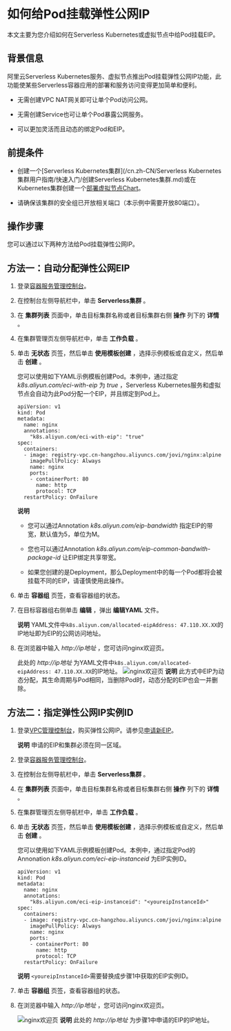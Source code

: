 如何给Pod挂载弹性公网IP 
===================================

本文主要为您介绍如何在Serverless Kubernetes或虚拟节点中给Pod挂载EIP。

背景信息
----

阿里云Serverless Kubernetes服务、虚拟节点推出Pod挂载弹性公网IP功能，此功能使某些Serverless容器应用的部署和服务访问变得更加简单和便利。

* 无需创建VPC NAT网关即可让单个Pod访问公网。

* 无需创建Service也可让单个Pod暴露公网服务。

* 可以更加灵活而且动态的绑定Pod和EIP。




前提条件 
-------------------------

* 创建一个[Serverless Kubernetes集群](/cn.zh-CN/Serverless Kubernetes集群用户指南/快速入门/创建Serverless Kubernetes集群.md)或在Kubernetes集群创建一个[部署虚拟节点Chart](/cn.zh-CN/Kubernetes集群用户指南/弹性容器实例ECI/部署虚拟节点Chart.md)。

* 请确保该集群的安全组已开放相关端口（本示例中需要开放80端口）。




操作步骤 
-------------------------

您可以通过以下两种方法给Pod挂载弹性公网IP。

方法一：自动分配弹性公网EIP 
------------------------------------

1. 登录[容器服务管理控制台](https://cs.console.aliyun.com)。

   

2. 在控制台左侧导航栏中，单击 **Serverless集群** 。

   

3. 在 **集群列表** 页面中，单击目标集群名称或者目标集群右侧 **操作** 列下的 **详情** 。

   

4. 在集群管理页左侧导航栏中，单击 **工作负载** 。

   

5. 单击 **无状态** 页签，然后单击 **使用模板创建** ，选择示例模板或自定义，然后单击 **创建** 。

   您可以使用如下YAML示例模板创建Pod。本例中，通过指定 *k8s.aliyun.com/eci-with-eip* 为 *true* ，Serverless Kubernetes服务和虚拟节点会自动为此Pod分配一个EIP，并且绑定到Pod上。

       apiVersion: v1
       kind: Pod
       metadata:
         name: nginx
         annotations:
           "k8s.aliyun.com/eci-with-eip": "true"
       spec:
         containers:
         - image: registry-vpc.cn-hangzhou.aliyuncs.com/jovi/nginx:alpine
           imagePullPolicy: Always
           name: nginx
           ports:
           - containerPort: 80
             name: http
             protocol: TCP
         restartPolicy: OnFailure

   
   **说明**

   * 您可以通过Annotation *k8s.aliyun.com/eip-bandwidth* 指定EIP的带宽，默认值为5，单位为M。
   
   * 您也可以通过Annotation *k8s.aliyun.com/eip-common-bandwith-package-id* 让EIP绑定共享带宽。
   
   * 如果您创建的是Deployment，那么Deployment中的每一个Pod都将会被挂载不同的EIP，请谨慎使用此操作。
   

   

   

6. 单击 **容器组** 页签，查看容器组的状态。

   

7. 在目标容器组右侧单击 **编辑** ，弹出 **编辑YAML** 文件。

   **说明** YAML文件中`k8s.aliyun.com/allocated-eipAddress: 47.110.XX.XX`的IP地址即为EIP的公网访问地址。
   

8. 在浏览器中输入 *http://ip地址* ，您可访问nginx欢迎页。

   此处的 *http://ip地址* 为YAML文件中`k8s.aliyun.com/allocated-eipAddress: 47.110.XX.XX`的IP地址。
   ![nginx欢迎页](//static-aliyun-doc.oss-cn-hangzhou.aliyuncs.com/assets/img/zh-CN/3563659951/p51465.png)
   **说明** 此方式中EIP为动态分配，其生命周期与Pod相同，当删除Pod时，动态分配的EIP也会一并删除。
   




方法二：指定弹性公网IP实例ID 
-------------------------------------

1. 登录[VPC管理控制台](https://vpc.console.aliyun.com)，购买弹性公网IP。请参见[申请新EIP](/cn.zh-CN/用户指南/申请EIP/申请新EIP.md)。

   **说明** 申请的EIP和集群必须在同一区域。
   

2. 登录[容器服务管理控制台](https://cs.console.aliyun.com)。

   

3. 在控制台左侧导航栏中，单击 **Serverless集群** 。

   

4. 在 **集群列表** 页面中，单击目标集群名称或者目标集群右侧 **操作** 列下的 **详情** 。

   

5. 在集群管理页左侧导航栏中，单击 **工作负载** 。

   

6. 单击 **无状态** 页签，然后单击 **使用模板创建** ，选择示例模板或自定义，然后单击 **创建** 。

   您可以使用如下YAML示例模板创建Pod。本例中，通过指定Pod的Annonation *k8s.aliyun.com/eci-eip-instanceid* 为EIP实例ID。

       apiVersion: v1
       kind: Pod
       metadata:
         name: nginx
         annotations:
           "k8s.aliyun.com/eci-eip-instanceid": "<youreipInstanceId>"
       spec:
         containers:
         - image: registry-vpc.cn-hangzhou.aliyuncs.com/jovi/nginx:alpine
           imagePullPolicy: Always
           name: nginx
           ports:
           - containerPort: 80
             name: http
             protocol: TCP
         restartPolicy: OnFailure

   
   **说明** `<youreipInstanceId>`需要替换成步骤1中获取的EIP实例ID。
   

7. 单击 **容器组** 页签，查看容器组的状态。

   

8. 在浏览器中输入 *http://ip地址* ，您可访问nginx欢迎页。

   ![nginx欢迎页](//static-aliyun-doc.oss-cn-hangzhou.aliyuncs.com/assets/img/zh-CN/3563659951/p47613.png)
   **说明** 此处的 *http://ip地址* 为步骤1中申请的EIP的IP地址。
   



